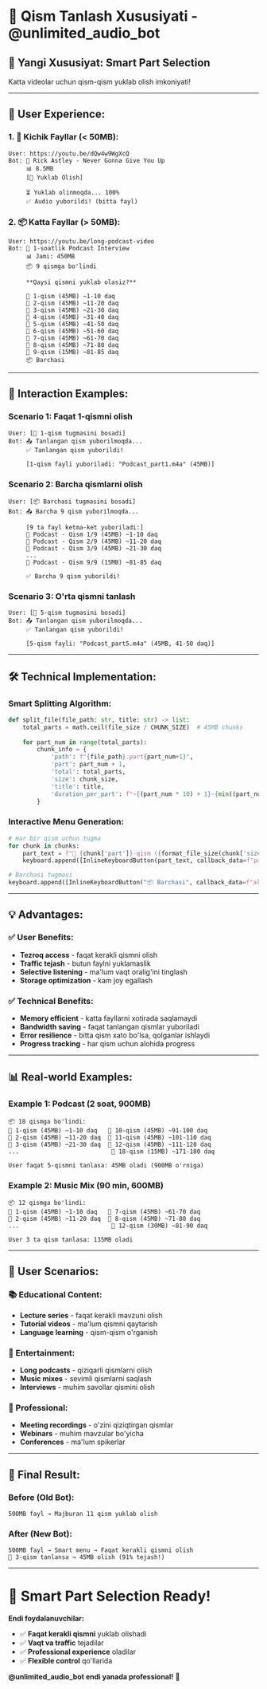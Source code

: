 # 📀 Qism Tanlash Xususiyati - @unlimited_audio_bot

## 🎯 **Yangi Xususiyat: Smart Part Selection**

Katta videolar uchun qism-qism yuklab olish imkoniyati!

---

## 📱 **User Experience:**

### **1. 🎵 Kichik Fayllar (< 50MB):**
```
User: https://youtu.be/dQw4w9WgXcQ
Bot: 🎵 Rick Astley - Never Gonna Give You Up
     📊 8.5MB
     [🎵 Yuklab Olish]
     
     ⏳ Yuklab olinmoqda... 100%
     ✅ Audio yuborildi! (bitta fayl)
```

### **2. 📦 Katta Fayllar (> 50MB):**
```
User: https://youtu.be/long-podcast-video
Bot: 🎵 1-soatlik Podcast Interview
     📊 Jami: 450MB
     📦 9 qismga bo'lindi
     
     **Qaysi qismni yuklab olasiz?**
     
     📀 1-qism (45MB) ~1-10 daq
     📀 2-qism (45MB) ~11-20 daq  
     📀 3-qism (45MB) ~21-30 daq
     📀 4-qism (45MB) ~31-40 daq
     📀 5-qism (45MB) ~41-50 daq
     📀 6-qism (45MB) ~51-60 daq
     📀 7-qism (45MB) ~61-70 daq
     📀 8-qism (45MB) ~71-80 daq
     📀 9-qism (15MB) ~81-85 daq
     📦 Barchasi
```

---

## 🔄 **Interaction Examples:**

### **Scenario 1: Faqat 1-qismni olish**
```
User: [📀 1-qism tugmasini bosadi]
Bot: 📤 Tanlangan qism yuborilmoqda...
     ✅ Tanlangan qism yuborildi!
     
     [1-qism fayli yuboriladi: "Podcast_part1.m4a" (45MB)]
```

### **Scenario 2: Barcha qismlarni olish**
```
User: [📦 Barchasi tugmasini bosadi]
Bot: 📤 Barcha 9 qism yuborilmoqda...
     
     [9 ta fayl ketma-ket yuboriladi:]
     🎵 Podcast - Qism 1/9 (45MB) ~1-10 daq
     🎵 Podcast - Qism 2/9 (45MB) ~11-20 daq
     🎵 Podcast - Qism 3/9 (45MB) ~21-30 daq
     ...
     🎵 Podcast - Qism 9/9 (15MB) ~81-85 daq
     
     ✅ Barcha 9 qism yuborildi!
```

### **Scenario 3: O'rta qismni tanlash**
```
User: [📀 5-qism tugmasini bosadi]
Bot: 📤 Tanlangan qism yuborilmoqda...
     ✅ Tanlangan qism yuborildi!
     
     [5-qism fayli: "Podcast_part5.m4a" (45MB, 41-50 daq)]
```

---

## 🛠️ **Technical Implementation:**

### **Smart Splitting Algorithm:**
```python
def split_file(file_path: str, title: str) -> list:
    total_parts = math.ceil(file_size / CHUNK_SIZE)  # 45MB chunks
    
    for part_num in range(total_parts):
        chunk_info = {
            'path': f"{file_path}.part{part_num+1}",
            'part': part_num + 1,
            'total': total_parts,
            'size': chunk_size,
            'title': title,
            'duration_per_part': f"~{(part_num * 10) + 1}-{min((part_num + 1) * 10, total_parts * 10)} daq"
        }
```

### **Interactive Menu Generation:**
```python
# Har bir qism uchun tugma
for chunk in chunks:
    part_text = f"📀 {chunk['part']}-qism ({format_file_size(chunk['size'])}) {chunk['duration_per_part']}"
    keyboard.append([InlineKeyboardButton(part_text, callback_data=f"part:{chunk['path']}")])

# Barchasi tugmasi
keyboard.append([InlineKeyboardButton("📦 Barchasi", callback_data=f"all_parts:{file_path}")])
```

---

## 💡 **Advantages:**

### **✅ User Benefits:**
- **Tezroq access** - faqat kerakli qismni olish
- **Traffic tejash** - butun faylni yuklamaslik
- **Selective listening** - ma'lum vaqt oralig'ini tinglash
- **Storage optimization** - kam joy egallash

### **✅ Technical Benefits:**
- **Memory efficient** - katta fayllarni xotirada saqlamaydi
- **Bandwidth saving** - faqat tanlangan qismlar yuboriladi
- **Error resilience** - bitta qism xato bo'lsa, qolganlar ishlaydi
- **Progress tracking** - har qism uchun alohida progress

---

## 📊 **Real-world Examples:**

### **Example 1: Podcast (2 soat, 900MB)**
```
📦 18 qismga bo'lindi:
📀 1-qism (45MB) ~1-10 daq   📀 10-qism (45MB) ~91-100 daq
📀 2-qism (45MB) ~11-20 daq  📀 11-qism (45MB) ~101-110 daq
📀 3-qism (45MB) ~21-30 daq  📀 12-qism (45MB) ~111-120 daq
...                          📀 18-qism (15MB) ~171-180 daq

User faqat 5-qismni tanlasa: 45MB oladi (900MB o'rniga)
```

### **Example 2: Music Mix (90 min, 600MB)**
```
📦 12 qismga bo'lindi:
📀 1-qism (45MB) ~1-10 daq   📀 7-qism (45MB) ~61-70 daq
📀 2-qism (45MB) ~11-20 daq  📀 8-qism (45MB) ~71-80 daq
...                          📀 12-qism (30MB) ~81-90 daq

User 3 ta qism tanlasa: 135MB oladi
```

---

## 🎯 **User Scenarios:**

### **📚 Educational Content:**
- **Lecture series** - faqat kerakli mavzuni olish
- **Tutorial videos** - ma'lum qismni qaytarish
- **Language learning** - qism-qism o'rganish

### **🎵 Entertainment:**
- **Long podcasts** - qiziqarli qismlarni olish
- **Music mixes** - sevimli qismlarni saqlash
- **Interviews** - muhim savollar qismini olish

### **💼 Professional:**
- **Meeting recordings** - o'zini qiziqtirgan qismlar
- **Webinars** - muhim mavzular bo'yicha
- **Conferences** - ma'lum spikerlar

---

## 🎊 **Final Result:**

### **Before (Old Bot):**
```
500MB fayl → Majburan 11 qism yuklab olish
```

### **After (New Bot):**
```
500MB fayl → Smart menu → Faqat kerakli qismni olish
📀 3-qism tanlansa → 45MB olish (91% tejash!)
```

---

# 🚀 **Smart Part Selection Ready!**

**Endi foydalanuvchilar:**
- ✅ **Faqat kerakli qismni** yuklab olishadi
- ✅ **Vaqt va traffic** tejadilar  
- ✅ **Professional experience** oladilar
- ✅ **Flexible control** qo'llarida

**@unlimited_audio_bot endi yanada professional!** 🎯